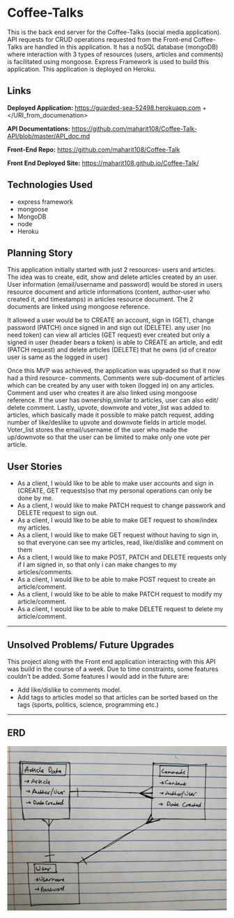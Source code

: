# Coffee-Talks

This is the back end server for the Coffee-Talks (social media application). API requests for CRUD operations requested from the Front-end Coffee-Talks are handled in this application. It has a noSQL database (mongoDB) where interaction with 3 types of resources (users, articles and comments) is facilitated using mongoose. Express Framework is used to build this application. This application is deployed on Heroku.

## Links

**Deployed Application:** <https://guarded-sea-52498.herokuapp.com> + </URI_from_documenation>

**API Documentations:** <https://github.com/maharit108/Coffee-Talk-API/blob/master/API_doc.md>

**Front-End Repo:** <https://github.com/maharit108/Coffee-Talk>

**Front End Deployed Site:** <https://maharit108.github.io/Coffee-Talk/>

## Technologies Used
  - express framework
  - mongoose
  - MongoDB
  - node
  - Heroku

## Planning Story
This application initially started with just 2 resources- users and articles. The idea was to create, edit, show and delete articles created by an user. User information (email/username and password) would be stored in users resource document and article informations (content, author-user who created it, and timestamps) in articles resource document. The 2 documents are linked using mongoose reference.

It allowed a user would be to CREATE an account, sign in (GET), change password (PATCH) once signed in and sign out (DELETE). any user (no need token) can view all articles (GET request) ever created but only a signed in user (header bears a token) is able to CREATE an article, and edit (PATCH request) and delete articles (DELETE) that he owns (id of creator user is same as the logged in user)

Once this MVP was achieved, the application was upgraded so that it now had a third resource- comments. Comments were sub-document of articles which can be created by any user with token (logged in) on any articles. Comment and user who creates it are also linked using mongoose reference. If the user has ownership,similar to articles, user can also edit/ delete comment.
Lastly, upvote, downvote and voter_list was added to articles, which basically made it possible to make patch request, adding number of like/deslike to upvote and downvote fields in article model. Voter_list stores the email/username of the user who made the up/downvote so that the user can be limited to make only one vote per article.

## User Stories
  - As a client, I would like to be able to make user accounts and sign in (CREATE, GET requests)so that my personal operations can only be done by me.
  - As a client, I would like to make PATCH request to change passwork and DELETE request to sign out.
  - As a client, I would like to be able to make GET request to show/index my articles.
  - As a client, I would like to make GET request without having to sign in, so that everyone can see my articles, read, like/dislike and comment on them
  - As a client, I would like to make POST, PATCH and DELETE requests only if I am signed in, so that only i can make changes to my articles/comments.
  - As a client, I would like to be able to make POST request to create an article/comment.
  - As a client, I would like to be able to make PATCH request to modify my article/comment.
  - As a client, I would like to be able to make DELETE request to delete my article/comment.
___
## Unsolved Problems/ Future Upgrades
This project along with the Front end application interacting with this API was build in the course of a week. Due to time constraints, some features couldn't be added. Some features I would add in the future are:
  - Add like/dislike to comments model.
  - Add tags to articles model so that articles can be sorted based on the tags (sports, politics, science, programming etc.)
___
## ERD
<img src='.\erd.jpg' />
